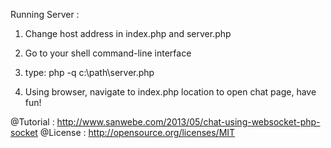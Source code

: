 Running Server :

1. Change host address in index.php and server.php

2. Go to your shell command-line interface

3. type:
	php -q c:\path\server.php

4. Using browser, navigate to index.php location to open chat page, have fun!

@Tutorial : http://www.sanwebe.com/2013/05/chat-using-websocket-php-socket
@License : http://opensource.org/licenses/MIT
